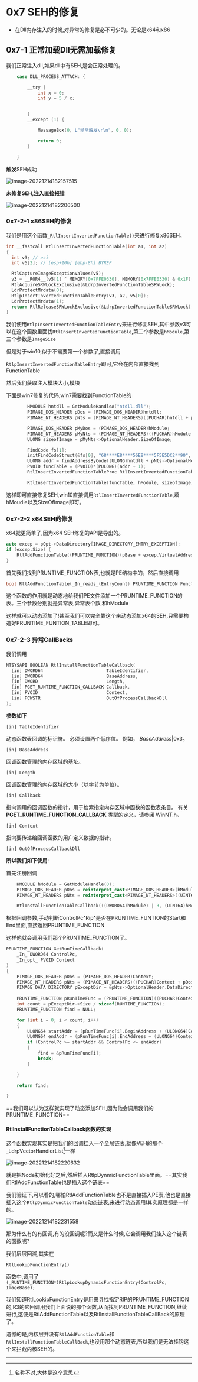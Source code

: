 # 0x7 SEH的修复

- 在Dll内存注入的时候,对异常的修复是必不可少的。无论是x64和x86

## 0x7-1 正常加载Dll无需加载修复

我们正常注入dll,如果dll中有SEH,是会正常处理的。

```c++
    case DLL_PROCESS_ATTACH: {

        __try {
			int x = 0;
			int y = 5 / x;


        }
        __except (1) {

            MessageBox(0, L"异常触发\r\n", 0, 0);

            return 0;
        }

    }
```

**触发**SEH成功

![image-20221214182157515](./assets/image-20221214182157515.png)

**未修复SEH,注入直接报错**

![image-20221214182206500](./assets/image-20221214182206500.png)



### 0x7-2-1 x86SEH的修复

我们是用这个函数`_RtlInsertInvertedFunctionTable()`来进行修复x86SEH。

```c++
int __fastcall RtlInsertInvertedFunctionTable(int a1, int a2)
{
  int v3; // esi
  int v5[2]; // [esp+10h] [ebp-8h] BYREF

  RtlCaptureImageExceptionValues(v5);
  v3 = __ROR4__(v5[1] ^ MEMORY[0x7FFE0330], MEMORY[0x7FFE0330] & 0x1F);
  RtlAcquireSRWLockExclusive(&LdrpInvertedFunctionTableSRWLock);
  LdrProtectMrdata(0);
  RtlpInsertInvertedFunctionTableEntry(v3, a2, v5[0]);
  LdrProtectMrdata(1);
  return RtlReleaseSRWLockExclusive(&LdrpInvertedFunctionTableSRWLock);
}
```

我们使用`RtlpInsertInvertedFunctionTableEntry`来进行修复SEH,其中参数v3可以在这个函数里面找`RtlInsertInvertedFunctionTable`,第二个参数是`hModule`,第三个参数是`ImageSize`

但是对于win10,似乎不需要第一个参数了,直接调用

`RtlpInsertInvertedFunctionTableEntry`即可,它会在内部直接找到FunctionTable

然后我们获取注入模块大小,模块

下面是win7修复的代码,win7需要找到FunctionTable的

```c++
		HMODULE hntdll = GetModuleHandleA("ntdll.dll");
		PIMAGE_DOS_HEADER pDos = (PIMAGE_DOS_HEADER)hntdll;
		PIMAGE_NT_HEADERS pNts = (PIMAGE_NT_HEADERS)((PUCHAR)hntdll + pDos->e_lfanew);

		PIMAGE_DOS_HEADER pMyDos = (PIMAGE_DOS_HEADER)hModule;
		PIMAGE_NT_HEADERS pMyNts = (PIMAGE_NT_HEADERS)((PUCHAR)hModule + pMyDos->e_lfanew);
		ULONG sizeofImage = pMyNts->OptionalHeader.SizeOfImage;

		FindCode fs[1];
		initFindCodeStruct(&fs[0], "68****E8****56E8****5F5E5DC2**90", 0, 0);
		ULONG addr = findAddressByCode((ULONG)hntdll + pNts->OptionalHeader.BaseOfCode, (ULONG)hntdll + pNts->OptionalHeader.BaseOfCode + pNts->OptionalHeader.SizeOfCode, fs, 1);
		PVOID funcTable = (PVOID)*(PULONG)(addr + 1);
		RtlInsertInvertedFunctionTableProc RtlInsertInvertedFunctionTable = (RtlInsertInvertedFunctionTableProc)GetFunctionAddressByCodeAddress(addr + 5);

		RtlInsertInvertedFunctionTable(funcTable, hModule, sizeofImage);

```

这样即可直接修复SEH,win10直接调用`RtlInsertInvertedFunctionTable`,填hMoudle以及SizeOfImage即可。

### 0x7-2-2 x64SEH的修复

x64就更简单了,因为x64 SEH修复的API是导出的。

```C++
auto excep = pOpt->DataDirectory[IMAGE_DIRECTORY_ENTRY_EXCEPTION];
if (excep.Size) {
	RtlAddFunctionTable((PRUNTIME_FUNCTION)(pBase + excep.VirtualAddress),excep.Size / sizeof(IMAGE_RUNTIME_FUNCTION_ENTRY), (DWORD64)pBase);
}
```

首先我们找到PRUNTIME_FUNCTION表,也就是PE结构中的，然后直接调用

```c++
bool RtlAddFunctionTable(_In_reads_(EntryCount) PRUNTIME_FUNCTION FunctionTable,_In_ DWORD EntryCount,_In_DWORD64 BaseAddress);
```

这个函数的作用就是动态地给我们PE文件添加一个PRUNTIME_FUNCTION的表。三个参数分别就是异常表,异常表个数,和hModule

这样就可以动态添加了!甚至我们可以完全靠这个来动态添加x64的SEH,只需要构造好PRUNTIME_FUNTION_TABLE即可。

### 0x7-2-3 异常CallBacks

我们调用

```c++
NTSYSAPI BOOLEAN RtlInstallFunctionTableCallback(
  [in] DWORD64                        TableIdentifier,
  [in] DWORD64                        BaseAddress,
  [in] DWORD                          Length,
  [in] PGET_RUNTIME_FUNCTION_CALLBACK Callback,
  [in] PVOID                          Context,
  [in] PCWSTR                         OutOfProcessCallbackDll
);
```

**参数如下**

```
[in] TableIdentifier
```

动态函数表回调的标识符。 必须设置两个低序位。 例如， *BaseAddress*|0x3。

```
[in] BaseAddress
```

回调函数管理的内存区域的基址。

```
[in] Length
```

回调函数管理的内存区域的大小（以字节为单位）。

```
[in] Callback
```

指向调用的回调函数的指针，用于检索指定内存区域中函数的函数表条目。 有关 **PGET_RUNTIME_FUNCTION_CALLBACK** 类型的定义，请参阅 WinNT.h。

```
[in] Context
```

指向要传递给回调函数的用户定义数据的指针。

```
[in] OutOfProcessCallbackDll
```

**所以我们如下使用**:

首先注册回调

```C++
	HMODULE hModule = GetModuleHandle(0);
	PIMAGE_DOS_HEADER pDos = reinterpret_cast<PIMAGE_DOS_HEADER>(hModule);
	PIMAGE_NT_HEADERS pNts = reinterpret_cast<PIMAGE_NT_HEADERS>((UINT64)hModule + pDos->e_lfanew);

	RtlInstallFunctionTableCallback(((DWORD64)hModule) | 3, (UINT64)hModule, pNts->OptionalHeader.SizeOfImage, CallBacks, hModule, NULL)
```

根据回调参数,手动判断ControlPc^Rip^是否在PRUNTIME_FUNTION的Start和End里面,直接返回PRUNTIME_FUNCTION

这样他就会调用我们那个PRUNTIME_FUNCTION了。

```C++
PRUNTIME_FUNCTION GetRunTimeCallback(
	_In_ DWORD64 ControlPc,
	_In_opt_ PVOID Context
)
{
	PIMAGE_DOS_HEADER pDos = (PIMAGE_DOS_HEADER)Context;
	PIMAGE_NT_HEADERS pNts = (PIMAGE_NT_HEADERS)((PUCHAR)Context + pDos->e_lfanew);
	PIMAGE_DATA_DIRECTORY pExceptDir = &pNts->OptionalHeader.DataDirectory[IMAGE_DIRECTORY_ENTRY_EXCEPTION];
	
	PRUNTIME_FUNCTION pRunTimeFunc = (PRUNTIME_FUNCTION)((PUCHAR)Context + pExceptDir->VirtualAddress);
	int count = pExceptDir->Size / sizeof(RUNTIME_FUNCTION);
	PRUNTIME_FUNCTION find = NULL;

	for (int i = 0; i < count; i++)
	{
		ULONG64 startAddr = (pRunTimeFunc[i].BeginAddress + (ULONG64)Context);
		ULONG64 endAddr = (pRunTimeFunc[i].EndAddress + (ULONG64)Context);
		if (ControlPc >= startAddr && ControlPc <= endAddr)
		{
			find = &pRunTimeFunc[i];
			break;
		}

	}

	return find;

}
```

==我们可以认为这样就实现了动态添加SEH,因为他会调用我们的PRUNTIME_FUNCTION==

#### RtlInstallFunctionTableCallback函数的实现

这个函数实现其实是把我们的回调挂入一个全局链表,就像VEH的那个_LdrpVectorHandlerList[^1]一样

![image-20221214182220632](./assets/image-20221214182220632.png)

就是把Node初始化好之后,然后插入RtlpDynmicFunctionTable里面。==其实我们RtlAddFunctionTable也是插入这个链表==

我们验证下,可以看的,哪怕RtlAddFunctionTable也不是直接插入PE表,他也是直接插入这个`RtlpDynmicFunctionTable`动态链表,来进行动态调用!其实原理都是一样的。

![image-20221214182231558](./assets/image-20221214182231558.png)

那为什么有的有回调,有的没回调呢?而又是什么时候,它会调用我们挂入这个链表的函数呢?

我们层层回溯,其实在

`RtlLookupFunctionEntry()`

函数中,调用了`(_RUNTIME_FUNCTION*)RtlpLookupDynamicFunctionEntry(ControlPc, ImageBase);`

我们知道RtlLookipFunctionEntry是用来寻找指定RIP的PRUNTIME_FUNCTION的,R3的它回调用我们上面说的那个函数,从而找到PRUNTIME_FUNCTION,继续进行,这便是RtlAddFunctionTable以及RtlInstallFunctionTableCallBack的原理了。

遗憾的是,内核层并没有`RtlAddFunctionTable`和`RtlInstallFunctionTableCallBack`,也没用那个动态链表,所以我们是无法挂钩这个来拦截内核SEH的。

---



[^1]:名称不对,大体是这个意思

